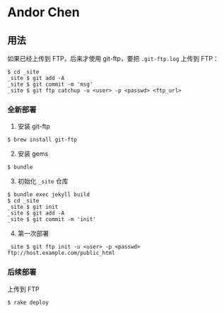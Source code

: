 # Andor Chen

## 用法

如果已经上传到 FTP，后来才使用 git-ftp，要把 `.git-ftp.log` 上传到 FTP：

```
$ cd _site
_site $ git add -A
_site $ git commit -m 'msg'
_site $ git ftp catchup -u <user> -p <passwd> <ftp_url>
```

### 全新部署

1. 安装 git-ftp

```
$ brew install git-ftp
```

2. 安装 gems

```
$ bundle
```

3. 初始化 `_site` 仓库

```
$ bundle exec jekyll build
$ cd _site
_site $ git init
_site $ git add -A
_site $ git commit -m 'init'
```

4. 第一次部署

```
_site $ git ftp init -u <user> -p <passwd> ftp://host.example.com/public_html
```

### 后续部署

上传到 FTP

```
$ rake deploy
```
